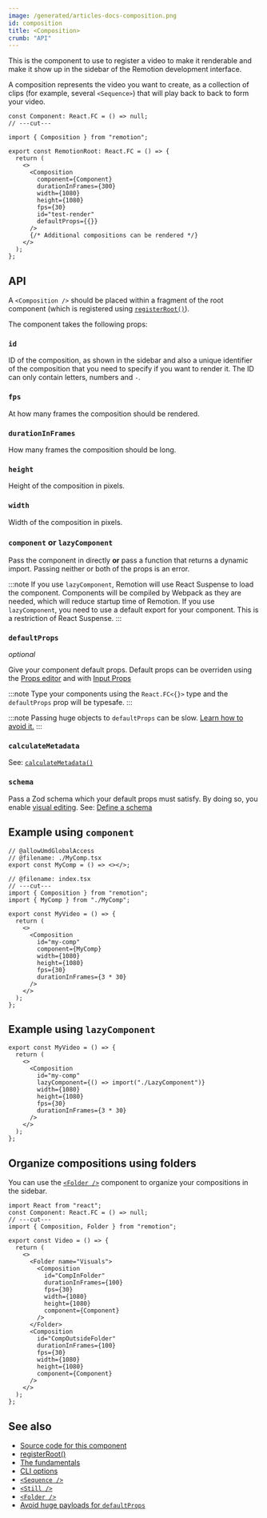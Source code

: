 ```yaml
---
image: /generated/articles-docs-composition.png
id: composition
title: <Composition>
crumb: "API"
---
```


This is the component to use to register a video to make it renderable and make it show up in the sidebar of the Remotion development interface.

A composition represents the video you want to create, as a collection of clips (for example, several `<Sequence>`) that will play back to back to form your video.

```tsx twoslash title="src/Root.tsx"
const Component: React.FC = () => null;
// ---cut---

import { Composition } from "remotion";

export const RemotionRoot: React.FC = () => {
  return (
    <>
      <Composition
        component={Component}
        durationInFrames={300}
        width={1080}
        height={1080}
        fps={30}
        id="test-render"
        defaultProps={{}}
      />
      {/* Additional compositions can be rendered */}
    </>
  );
};
```

## API

A `<Composition />` should be placed within a fragment of the root component (which is registered using [`registerRoot()`](/docs/register-root)).

The component takes the following props:

### `id`

ID of the composition, as shown in the sidebar and also a unique identifier of the composition that you need to specify if you want to render it. The ID can only contain letters, numbers and `-`.

### `fps`

At how many frames the composition should be rendered.

### `durationInFrames`

How many frames the composition should be long.

### `height`

Height of the composition in pixels.

### `width`

Width of the composition in pixels.

### `component` **or** `lazyComponent`

Pass the component in directly **or** pass a function that returns a dynamic import. Passing neither or both of the props is an error.

:::note
If you use `lazyComponent`, Remotion will use React Suspense to load the component. Components will be compiled by Webpack as they are needed, which will reduce startup time of Remotion. If you use `lazyComponent`, you need to use a default export for your component. This is a restriction of React Suspense.
:::

### `defaultProps`

_optional_

Give your component default props. Default props can be overriden using the [Props editor](/docs/visual-editing) and with [Input Props](/docs/props-resolution)

:::note
Type your components using the `React.FC<{}>` type and the `defaultProps` prop will be typesafe.
:::

:::note
Passing huge objects to `defaultProps` can be slow. [Learn how to avoid it.](/docs/troubleshooting/defaultprops-too-big)
:::

### `calculateMetadata`

See: [`calculateMetadata()`](/docs/calculate-metadata)

### `schema`

Pass a Zod schema which your default props must satisfy. By doing so, you enable [visual editing](/docs/visual-editing). See: [Define a schema](/docs/schemas)

## Example using `component`

```tsx twoslash
// @allowUmdGlobalAccess
// @filename: ./MyComp.tsx
export const MyComp = () => <></>;

// @filename: index.tsx
// ---cut---
import { Composition } from "remotion";
import { MyComp } from "./MyComp";

export const MyVideo = () => {
  return (
    <>
      <Composition
        id="my-comp"
        component={MyComp}
        width={1080}
        height={1080}
        fps={30}
        durationInFrames={3 * 30}
      />
    </>
  );
};
```

## Example using `lazyComponent`

```tsx
export const MyVideo = () => {
  return (
    <>
      <Composition
        id="my-comp"
        lazyComponent={() => import("./LazyComponent")}
        width={1080}
        height={1080}
        fps={30}
        durationInFrames={3 * 30}
      />
    </>
  );
};
```

## Organize compositions using folders

You can use the [`<Folder />`](/docs/folder) component to organize your compositions in the sidebar.

```tsx twoslash
import React from "react";
const Component: React.FC = () => null;
// ---cut---
import { Composition, Folder } from "remotion";

export const Video = () => {
  return (
    <>
      <Folder name="Visuals">
        <Composition
          id="CompInFolder"
          durationInFrames={100}
          fps={30}
          width={1080}
          height={1080}
          component={Component}
        />
      </Folder>
      <Composition
        id="CompOutsideFolder"
        durationInFrames={100}
        fps={30}
        width={1080}
        height={1080}
        component={Component}
      />
    </>
  );
};
```

## See also

- [Source code for this component](https://github.com/remotion-dev/remotion/blob/main/packages/core/src/Composition.tsx)
- [registerRoot()](/docs/register-root)
- [The fundamentals](/docs/the-fundamentals)
- [CLI options](/docs/cli)
- [`<Sequence />`](/docs/sequence)
- [`<Still />`](/docs/still)
- [`<Folder />`](/docs/folder)
- [Avoid huge payloads for `defaultProps`](/docs/troubleshooting/defaultprops-too-big)

